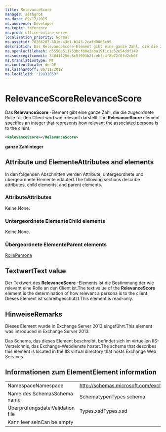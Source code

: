 ```yaml
---
title: RelevanceScore
manager: sethgros
ms.date: 09/17/2015
ms.audience: Developer
ms.topic: reference
ms.prod: office-online-server
localization_priority: Normal
ms.assetid: 78266287-481e-43c1-b143-2cafd0063c95
description: Das RelevanceScore-Element gibt eine ganze Zahl, die die zugeordnete Rolle für den Client wird wie relevant darstellt.
ms.openlocfilehash: d5550e511753bcfb0e2aba19f1c1a52e54ddf149
ms.sourcegitcommit: 34041125dc8c5f993b21cebfc4f8b72f0fd2cb6f
ms.translationtype: MT
ms.contentlocale: de-DE
ms.lasthandoff: 06/11/2018
ms.locfileid: "19831059"
---
```

# <a name="relevancescore"></a><span data-ttu-id="c4251-103">RelevanceScore</span><span class="sxs-lookup"><span data-stu-id="c4251-103">RelevanceScore</span></span>

<span data-ttu-id="c4251-104">Das **RelevanceScore** -Element gibt eine ganze Zahl, die die zugeordnete Rolle für den Client wird wie relevant darstellt.</span><span class="sxs-lookup"><span data-stu-id="c4251-104">The **RelevanceScore** element specifies an integer that represents how relevant the associated persona is to the client.</span></span> 
  
```XML
<RelevanceScore></RelevanceScore>
```

 <span data-ttu-id="c4251-105">**ganze Zahl**</span><span class="sxs-lookup"><span data-stu-id="c4251-105">**integer**</span></span>
## <a name="attributes-and-elements"></a><span data-ttu-id="c4251-106">Attribute und Elemente</span><span class="sxs-lookup"><span data-stu-id="c4251-106">Attributes and elements</span></span>

<span data-ttu-id="c4251-107">In den folgenden Abschnitten werden Attribute, untergeordnete und übergeordnete Elemente erläutert.</span><span class="sxs-lookup"><span data-stu-id="c4251-107">The following sections describe attributes, child elements, and parent elements.</span></span>
  
### <a name="attributes"></a><span data-ttu-id="c4251-108">Attribute</span><span class="sxs-lookup"><span data-stu-id="c4251-108">Attributes</span></span>

<span data-ttu-id="c4251-109">Keine.</span><span class="sxs-lookup"><span data-stu-id="c4251-109">None.</span></span>
  
### <a name="child-elements"></a><span data-ttu-id="c4251-110">Untergeordnete Elemente</span><span class="sxs-lookup"><span data-stu-id="c4251-110">Child elements</span></span>

<span data-ttu-id="c4251-111">Keine.</span><span class="sxs-lookup"><span data-stu-id="c4251-111">None.</span></span>
  
### <a name="parent-elements"></a><span data-ttu-id="c4251-112">Übergeordnete Elemente</span><span class="sxs-lookup"><span data-stu-id="c4251-112">Parent elements</span></span>

[<span data-ttu-id="c4251-113">Rolle</span><span class="sxs-lookup"><span data-stu-id="c4251-113">Persona</span></span>](persona.md)
  
## <a name="text-value"></a><span data-ttu-id="c4251-114">Textwert</span><span class="sxs-lookup"><span data-stu-id="c4251-114">Text value</span></span>

<span data-ttu-id="c4251-115">Der Textwert des **RelevanceScore** -Elements ist die Bestimmung der wie relevant eine Rolle an den Client ist.</span><span class="sxs-lookup"><span data-stu-id="c4251-115">The text value of the **RelevanceScore** element is the determination of how relevant a persona is to the client.</span></span> <span data-ttu-id="c4251-116">Dieses Element ist schreibgeschützt.</span><span class="sxs-lookup"><span data-stu-id="c4251-116">This element is read-only.</span></span> 
  
## <a name="remarks"></a><span data-ttu-id="c4251-117">Hinweise</span><span class="sxs-lookup"><span data-stu-id="c4251-117">Remarks</span></span>

<span data-ttu-id="c4251-118">Dieses Element wurde in Exchange Server 2013 eingeführt.</span><span class="sxs-lookup"><span data-stu-id="c4251-118">This element was introduced in Exchange Server 2013.</span></span>
  
<span data-ttu-id="c4251-119">Das Schema, das dieses Element beschreibt, befindet sich im virtuellen IIS-Verzeichnis, das Exchange-Webdienste hostet.</span><span class="sxs-lookup"><span data-stu-id="c4251-119">The schema that describes this element is located in the IIS virtual directory that hosts Exchange Web Services.</span></span>
  
## <a name="element-information"></a><span data-ttu-id="c4251-120">Informationen zum Element</span><span class="sxs-lookup"><span data-stu-id="c4251-120">Element information</span></span>

|||
|:-----|:-----|
|<span data-ttu-id="c4251-121">Namespace</span><span class="sxs-lookup"><span data-stu-id="c4251-121">Namespace</span></span>  <br/> |http://schemas.microsoft.com/exchange/services/2006/types  <br/> |
|<span data-ttu-id="c4251-122">Name des Schemas</span><span class="sxs-lookup"><span data-stu-id="c4251-122">Schema name</span></span>  <br/> |<span data-ttu-id="c4251-123">Schematypen</span><span class="sxs-lookup"><span data-stu-id="c4251-123">Types schema</span></span>  <br/> |
|<span data-ttu-id="c4251-124">Überprüfungsdatei</span><span class="sxs-lookup"><span data-stu-id="c4251-124">Validation file</span></span>  <br/> |<span data-ttu-id="c4251-125">Types.xsd</span><span class="sxs-lookup"><span data-stu-id="c4251-125">Types.xsd</span></span>  <br/> |
|<span data-ttu-id="c4251-126">Kann leer sein</span><span class="sxs-lookup"><span data-stu-id="c4251-126">Can be empty</span></span>  <br/> ||
   

